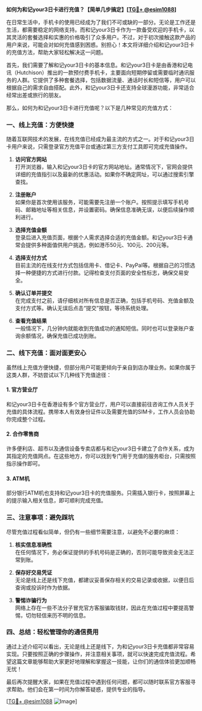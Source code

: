 **如何为和记your3日卡进行充值？【简单几步搞定】[[TG💪+ @esim1088](https://t.me/s/esim1088)]**

在日常生活中，手机卡的使用已经成为了我们不可或缺的一部分。无论是工作还是生活，都需要稳定的网络支持。而和记your3日卡作为一款备受欢迎的手机卡，以其灵活的套餐选择和实惠的价格吸引了众多用户。不过，对于初次接触这款产品的用户来说，可能会对如何充值感到困惑。别担心！本文将详细介绍和记your3日卡的充值方法，帮助大家轻松解决这一问题。

首先，我们需要了解和记your3日卡的基本信息。和记your3日卡是由香港和记电讯（Hutchison）推出的一款预付费手机卡，主要面向短期停留或需要临时通讯服务的人群。它提供了多种套餐选择，包括数据流量、通话时长和短信等，用户可以根据自己的需求自由搭配。此外，和记your3日卡还支持全球漫游功能，非常适合经常出差或旅行的朋友。

那么，如何为和记your3日卡进行充值呢？以下是几种常见的充值方式：

### **一、线上充值：方便快捷**

随着互联网技术的发展，在线充值已经成为最主流的方式之一。对于和记your3日卡用户来说，只需登录官方充值平台或通过第三方支付工具即可完成充值操作。

1. **访问官方网站**  
   打开浏览器，输入和记your3日卡的官方网站地址。通常情况下，官网会提供详细的充值指引以及最新的优惠活动。如果你不确定网址，可以通过搜索引擎查找。

2. **注册账户**  
   如果你是首次使用该服务，可能需要先注册一个账户。按照提示填写手机号码、邮箱地址等相关信息，并设置密码。确保信息准确无误，以便后续操作顺利进行。

3. **选择充值金额**  
   登录后进入充值页面，根据个人需求选择合适的充值金额。和记your3日卡通常会提供多种面值供用户挑选，例如港币50元、100元、200元等。

4. **选择支付方式**  
   目前主流的在线支付方式包括信用卡、借记卡、PayPal等。根据自己的习惯选择一种便捷的方式进行付款。记得检查支付页面的安全性标志，确保交易安全。

5. **确认订单并提交**  
   在完成支付之前，请仔细核对所有信息是否正确，包括手机号码、充值金额及支付方式等。确认无误后点击“提交”按钮，等待系统处理。

6. **查看充值结果**  
   一般情况下，几分钟内就能收到充值成功的通知短信。同时也可以登录账户查询余额情况，确保充值已成功到账。

### **二、线下充值：面对面更安心**

虽然线上充值方便快捷，但部分用户可能更倾向于亲自到店办理业务。如果你属于这类人群，不妨尝试以下几种线下充值途径：

#### **1. 官方营业厅**
   和记your3日卡在香港设有多个官方营业厅，用户可以直接前往咨询工作人员关于充值的具体流程。携带本人有效身份证件以及需要充值的SIM卡，工作人员会协助你完成整个过程。

#### **2. 合作零售商**
   许多便利店、超市以及通信设备专卖店都与和记your3日卡建立了合作关系，成为其指定的充值网点。在这些地方，你可以找到专门用于充值的服务柜台，只需按照指示操作即可。

#### **3. ATM机**
   部分银行ATM机也支持和记your3日卡的充值服务。只需插入银行卡，按照屏幕上的提示输入相关信息，即可顺利完成充值。

### **三、注意事项：避免踩坑**

尽管充值过程看似简单，但仍有一些细节需要注意，以避免不必要的麻烦：

1. **核实信息准确性**  
   在任何情况下，务必保证提供的手机号码是正确的，否则可能导致资金无法正常到账。

2. **保存好交易凭证**  
   无论是线上还是线下充值，都建议妥善保存相关的交易记录或收据，以便日后查询或投诉时作为依据。

3. **警惕诈骗行为**  
   网络上存在一些不法分子冒充官方客服骗取钱财，因此在充值过程中要提高警惕，切勿轻信来历不明的信息。

### **四、总结：轻松管理你的通信费用**

通过上述介绍可以看出，无论是线上还是线下，为和记your3日卡充值都非常容易实现。只要按照正确的步骤操作，并注意相关事项，就可以快速完成充值流程。希望这篇文章能够帮助大家更好地理解和掌握这一技能，让你们的通信体验更加顺畅无忧！

最后再次提醒大家，如果在充值过程中遇到任何问题，都可以随时联系官方客服寻求帮助。他们会在第一时间为你解答疑惑，提供专业的指导。

[[TG💪+ @esim1088](https://t.me/s/esim1088) ![Image](https://i.postimg.cc/4NQfJmqS/Snipaste-2025-05-13-00-14-12.png)]